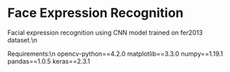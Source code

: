 # Face Expression Recognition
Facial expression recognition using CNN model trained on fer2013 dataset.\n

Requirements:\n
   opencv-python==4.2.0
   matplotlib==3.3.0
   numpy==1.19.1
   pandas==1.0.5
   keras==2.3.1

